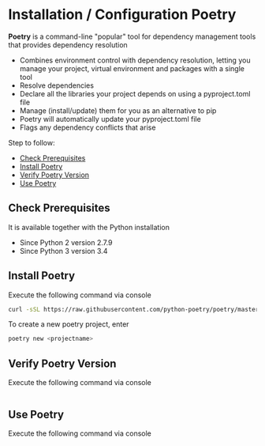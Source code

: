 # Installation / Configuration Poetry

**Poetry** is a command-line "popular" tool for dependency management tools that provides dependency resolution

* Combines environment control with dependency resolution, letting you manage your project, virtual environment and packages with a single tool
* Resolve dependencies
* Declare all the libraries your project depends on using a pyproject.toml file
* Manage (install/update) them for you as an alternative to pip
* Poetry will automatically update your pyproject.toml file
* Flags any dependency conflicts that arise



 


Step to follow:

- [Check Prerequisites](#check-prerequisites)
- [Install Poetry](#install-poetry)
- [Verify Poetry Version](#verify-version-poetry)
- [Use Poetry](#use-poetry)




## Check Prerequisites

It is available together with the Python installation

 * Since Python 2 version 2.7.9
 * Since Python 3 version 3.4





## Install Poetry

Execute the following command via console

```bash
curl -sSL https://raw.githubusercontent.com/python-poetry/poetry/master/get-poetry.py | python 
```

To create a new poetry project, enter

```bash
poetry new <projectname>
```





## Verify Poetry Version

Execute the following command via console

```bash

```




## Use Poetry

Execute the following command via console

```bash

```